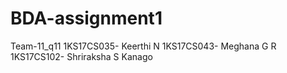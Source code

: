 # BDA-assignment1
Team-11_q11
1KS17CS035- Keerthi N
1KS17CS043- Meghana G R
1KS17CS102- Shriraksha S Kanago
